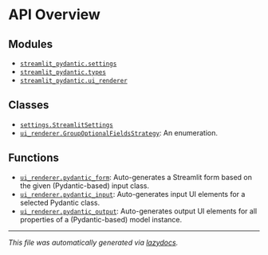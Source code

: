<!-- markdownlint-disable -->

# API Overview

## Modules

- [`streamlit_pydantic.settings`](./streamlit_pydantic.settings.md#module-streamlit_pydanticsettings)
- [`streamlit_pydantic.types`](./streamlit_pydantic.types.md#module-streamlit_pydantictypes)
- [`streamlit_pydantic.ui_renderer`](./streamlit_pydantic.ui_renderer.md#module-streamlit_pydanticui_renderer)

## Classes

- [`settings.StreamlitSettings`](./streamlit_pydantic.settings.md#class-streamlitsettings)
- [`ui_renderer.GroupOptionalFieldsStrategy`](./streamlit_pydantic.ui_renderer.md#class-groupoptionalfieldsstrategy): An enumeration.

## Functions

- [`ui_renderer.pydantic_form`](./streamlit_pydantic.ui_renderer.md#function-pydantic_form): Auto-generates a Streamlit form based on the given (Pydantic-based) input class.
- [`ui_renderer.pydantic_input`](./streamlit_pydantic.ui_renderer.md#function-pydantic_input): Auto-generates input UI elements for a selected Pydantic class.
- [`ui_renderer.pydantic_output`](./streamlit_pydantic.ui_renderer.md#function-pydantic_output): Auto-generates output UI elements for all properties of a (Pydantic-based) model instance.


---

_This file was automatically generated via [lazydocs](https://github.com/ml-tooling/lazydocs)._
